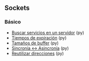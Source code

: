 ## Sockets

### Básico
- [Buscar servicios en un servidor](https://github.com/mondeja/fullstack/tree/master/backend/src/012-protocolos_red/sockets/find_services) (py)
- [Tiempos de expiración](https://github.com/mondeja/fullstack/tree/master/backend/src/012-protocolos_red/sockets/timeout) (py)
- [Tamaños de buffer](https://github.com/mondeja/fullstack/tree/master/backend/src/012-protocolos_red/sockets/buffer_sizes) (py)
- [Sincronía <-> Asincronía](https://github.com/mondeja/fullstack/tree/master/backend/src/012-protocolos_red/sockets/async) (py)
- [Reutilizar direcciones](https://github.com/mondeja/fullstack/tree/master/backend/src/012-protocolos_red/sockets/reuse) (py)
